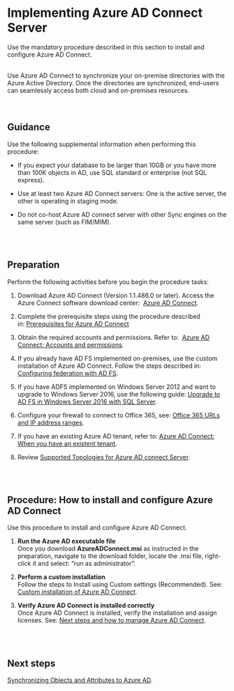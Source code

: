 # Implementing Azure AD Connect Server
Use the mandatory procedure described in this section to install and configure Azure AD Connect. 
<br />
<br />

Use Azure AD Connect to synchronize your on-premise directories with the Azure Active Directory. Once the directories are synchronized, end-users can seamlessly access both cloud and on-premises resources.  
<br />
<br />

## Guidance
Use the following supplemental information when performing this procedure:
- If you expect your database to be larger than 10GB or you have more than 100K objects in AD, use SQL standard or enterprise (not SQL express).

- Use at least two Azure AD Connect servers:  One is the active server,  the other is operating in staging mode. 
- Do not co-host Azure AD connect server with other Sync engines on the same server (such as FIM/MIM).
<br />
<br />

## Preparation
Perform the following activities before you begin the procedure tasks: 
1. Download Azure AD Connect (Version  1.1.486.0 or later). Access the Azure Connect software download center:  [Azure AD Connect](https://www.microsoft.com/en-us/download/details.aspx?id=47594).
	
2. Complete the prerequisite steps using the procedure described in: [Prerequisites for Azure AD Connect](https://docs.microsoft.com/en-us/azure/active-directory/connect/active-directory-aadconnect-prerequisites)  
	
3. Obtain the required accounts and permissions. Refer to:  [Azure AD Connect: Accounts and permissions](https://docs.microsoft.com/en-us/azure/active-directory/connect/active-directory-aadconnect-accounts-permissions). 
	
4. If you already have AD FS implemented on-premises, use the custom installation of Azure AD Connect. Follow the steps described in:      [Configuring federation with AD FS](https://docs.microsoft.com/en-us/azure/active-directory/connect/active-directory-aadconnect-get-started-custom#ad-fs-configuration-pre-requisites).
	
5. If you have ADFS implemented on Windows Server 2012 and want to upgrade to Windows Server 2016, use the following guide:  [Upgrade to AD FS in Windows Server 2016 with SQL Server](https://docs.microsoft.com/en-us/windows-server/identity/ad-fs/deployment/upgrading-to-ad-fs-in-windows-server-sql#moving-from-a-windows-server-2012-r2-ad-fs-farm-to-a-windows-server-2016-ad-fs-farm).
	
  6. Configure your firewall to connect to Office 365, see: [Office 365 URLs and IP address ranges](https://support.office.com/en-us/article/Office-365-URLs-and-IP-address-ranges-8548a211-3fe7-47cb-abb1-355ea5aa88a2).
	
  7. If you have an existing Azure AD tenant, refer to: [Azure AD Connect: When you have an existent tenant](https://docs.microsoft.com/en-us/azure/active-directory/connect/active-directory-aadconnect-existing-tenant).
	
  8. Review [Supported Topologies for Azure AD connect Server](https://docs.microsoft.com/en-us/azure/active-directory/connect/active-directory-aadconnect-topologies). 
<br />
<br />

## Procedure:  How to install and configure Azure AD Connect 
Use this procedure to install and configure Azure AD Connect. 

1. **Run the Azure AD executable file**   
    Once you download **AzureADConnect.msi** as instructed in the preparation, navigate to the download folder, locate the .msi file, right-click it and select: “run as administrator”.
	
2. **Perform a custom installation**   
   Follow the steps to Install using Custom settings (Recommended). See:  [Custom installation of Azure AD Connect](https://docs.microsoft.com/en-us/azure/active-directory/connect/active-directory-aadconnect-get-started-custom).
	
3. **Verify Azure AD Connect is installed correctly**   
   Once Azure AD Connect is installed, verify the installation and assign licenses. See: [Next steps and how to manage Azure AD Connect](https://docs.microsoft.com/en-us/azure/active-directory/connect/active-directory-aadconnect-whats-next). 
<br />
<br />

## Next steps 
[Synchronizing Objects and Attributes to Azure AD](2.1.1-Synchronizing-Objects-and-Attributes-to-Azure-AD.md).

